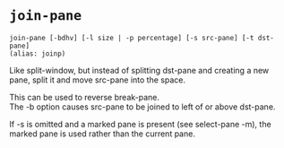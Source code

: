 # `join-pane`

    join-pane [-bdhv] [-l size | -p percentage] [-s src-pane] [-t dst-pane]
    (alias: joinp)

Like split-window, 
but instead of splitting dst-pane and creating a new pane, 
split it and move src-pane into the space. 

This can be used to reverse break-pane.  
The -b option causes src-pane to be joined to left of or above dst-pane.

If -s is omitted and a marked pane is present 
(see select-pane -m), 
the marked pane is used rather than the current pane.

